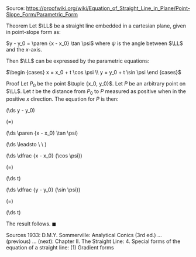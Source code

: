 # 

Source: https://proofwiki.org/wiki/Equation_of_Straight_Line_in_Plane/Point-Slope_Form/Parametric_Form

Theorem
Let $\LL$ be a straight line embedded in a cartesian plane, given in point-slope form as:

$y - y_0 = \paren {x - x_0} \tan \psi$
where $\psi$ is the angle between $\LL$ and the $x$-axis.

Then $\LL$ can be expressed by the parametric equations:

$\begin {cases} x = x_0 + t \cos \psi \\ y = y_0 + t \sin \psi \end {cases}$


Proof
Let $P_0$ be the point $\tuple {x_0, y_0}$.
Let $P$ be an arbitrary point on $\LL$.
Let $t$ be the distance from $P_0$ to $P$ measured as positive when in the positive $x$ direction.
The equation for $P$ is then:














\(\ds y - y_0\)

\(=\)







\(\ds \paren {x - x_0} \tan \psi\)














\(\ds \leadsto \ \ \)





\(\ds \dfrac {x - x_0} {\cos \psi}\)

\(=\)







\(\ds t\)




















\(\ds \dfrac {y - y_0} {\sin \psi}\)

\(=\)







\(\ds t\)









The result follows.
$\blacksquare$


Sources
1933: D.M.Y. Sommerville: Analytical Conics (3rd ed.) ... (previous) ... (next): Chapter $\text {II}$. The Straight Line: $4$. Special forms of the equation of a straight line: $(1)$ Gradient forms




